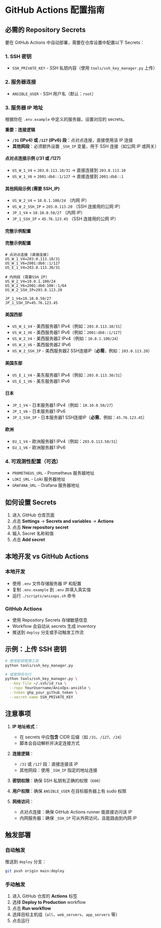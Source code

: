 # GitHub Actions 配置指南

## 必需的 Repository Secrets

要在 GitHub Actions 中自动部署，需要在仓库设置中配置以下 Secrets：

### 1. SSH 密钥
- `SSH_PRIVATE_KEY` - SSH 私钥内容（使用 `tools/ssh_key_manager.py` 上传）

### 2. 服务器连接
- `ANSIBLE_USER` - SSH 用户名（默认：`root`）

### 3. 服务器 IP 地址

根据你在 `.env.example` 中定义的服务器，设置对应的 secrets。

**重要：连接逻辑**
- **`/31` (IPv4) 或 `/127` (IPv6) 段**：点对点连接，直接使用该 IP 连接
- **其他网段**：必须额外设置 `_SSH_IP` 变量，用于 SSH 连接（如公网 IP 或网关）

#### 点对点连接示例 (/31 或 /127)
- `US_W_1_V4` = `203.0.113.10/31` → 直接连接到 `203.0.113.10`
- `US_W_1_V6` = `2001:db8::1/127` → 直接连接到 `2001:db8::1`

#### 其他网段示例 (需要 SSH_IP)
- `US_W_2_V4` = `10.0.1.100/24` （内网 IP）
- `US_W_2_SSH_IP` = `203.0.113.20` （SSH 连接用的公网 IP）
- `JP_1_V4` = `10.10.0.50/27` （内网 IP）
- `JP_1_SSH_IP` = `45.76.123.45` （SSH 连接用的公网 IP）

#### 完整示例配置

#### 完整示例配置

```plaintext
# 点对点连接 (直接连接)
US_W_1_V4=203.0.113.10/31
US_W_1_V6=2001:db8::1/127
US_E_1_V4=203.0.113.30/31

# 内网段 (需要SSH_IP)
US_W_2_V4=10.0.1.100/24
US_W_2_V6=2001:db8:100::1/64
US_W_2_SSH_IP=203.0.113.20

JP_1_V4=10.10.0.50/27
JP_1_SSH_IP=45.76.123.45
```

#### 美国西部
- `US_W_1_V4` - 美西服务器1 IPv4（例如：`203.0.113.10/31`）
- `US_W_1_V6` - 美西服务器1 IPv6（例如：`2001:db8::1/127`）
- `US_W_2_V4` - 美西服务器2 IPv4（例如：`10.0.1.100/24`）
- `US_W_2_V6` - 美西服务器2 IPv6
- `US_W_2_SSH_IP` - 美西服务器2 SSH连接IP（**必需**，例如：`203.0.113.20`）

#### 美国东部
- `US_E_1_V4` - 美东服务器1 IPv4（例如：`203.0.113.30/31`）
- `US_E_1_V6` - 美东服务器1 IPv6

#### 日本
- `JP_1_V4` - 日本服务器1 IPv4（例如：`10.10.0.50/27`）
- `JP_1_V6` - 日本服务器1 IPv6
- `JP_1_SSH_IP` - 日本服务器1 SSH连接IP（**必需**，例如：`45.76.123.45`）

#### 欧洲
- `EU_1_V4` - 欧洲服务器1 IPv4（例如：`203.0.113.50/31`）
- `EU_1_V6` - 欧洲服务器1 IPv6

### 4. 可观测性配置（可选）
- `PROMETHEUS_URL` - Prometheus 服务器地址
- `LOKI_URL` - Loki 服务器地址
- `GRAFANA_URL` - Grafana 服务器地址

## 如何设置 Secrets

1. 进入 GitHub 仓库页面
2. 点击 **Settings** → **Secrets and variables** → **Actions**
3. 点击 **New repository secret**
4. 输入 Secret 名称和值
5. 点击 **Add secret**

## 本地开发 vs GitHub Actions

### 本地开发
- 使用 `.env` 文件存储服务器 IP 和配置
- 复制 `.env.example` 到 `.env` 并填入真实值
- 运行 `./scripts/anixops.sh` 命令

### GitHub Actions
- 使用 Repository Secrets 存储敏感信息
- Workflow 会自动从 secrets 生成 inventory
- 推送到 `deploy` 分支或手动触发工作流

## 示例：上传 SSH 密钥

```bash
# 使用密钥管理工具
python tools/ssh_key_manager.py

# 或使用命令行
python tools/ssh_key_manager.py \
  --key-file ~/.ssh/id_rsa \
  --repo YourUsername/AnixOps-ansible \
  --token ghp_your_github_token \
  --secret-name SSH_PRIVATE_KEY
```

## 注意事项

1. **IP 地址格式**：
   - 在 secrets 中应**包含** CIDR 后缀（如 `/31`、`/127`、`/24`）
   - 脚本会自动解析并决定连接方式

2. **连接逻辑**：
   - `/31` 或 `/127` 段：直接连接该 IP
   - 其他网段：使用 `_SSH_IP` 指定的地址连接

3. **密钥权限**：确保 SSH 私钥有正确的权限（`600`）

4. **用户权限**：确保 `ANSIBLE_USER` 在目标服务器上有 sudo 权限

5. **网络访问**：
   - 点对点连接：确保 GitHub Actions runner 能直接访问该 IP
   - 内网服务器：确保 `_SSH_IP` 可从外网访问，且能路由到内网 IP

## 触发部署

### 自动触发
推送到 `deploy` 分支：
```bash
git push origin main:deploy
```

### 手动触发
1. 进入 GitHub 仓库的 **Actions** 标签
2. 选择 **Deploy to Production** workflow
3. 点击 **Run workflow**
4. 选择目标主机组（`all`、`web_servers`、`app_servers` 等）
5. 点击运行
